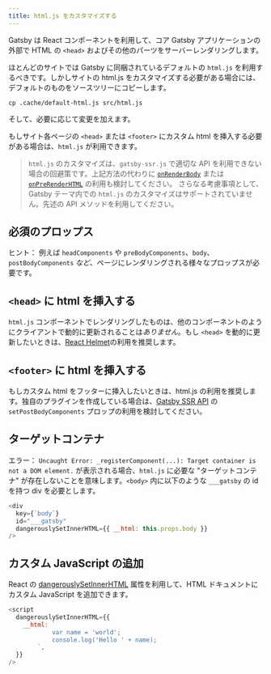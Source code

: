 ```yaml
---
title: html.js をカスタマイズする
---
```


Gatsby は React コンポーネントを利用して、コア Gatsby アプリケーションの外部で HTML の `<head>` およびその他のパーツをサーバーレンダリングします。

ほとんどのサイトでは Gatsby に同梱されているデフォルトの `html.js` を利用するべきです。しかしサイトの html.js をカスタマイズする必要がある場合には、デフォルトのものをソースツリーにコピーします。

```shell
cp .cache/default-html.js src/html.js
```

そして、必要に応じて変更を加えます。

もしサイト各ページの `<head>` または `<footer>` にカスタム html を挿入する必要がある場合は、`html.js` が利用できます。

> `html.js` のカスタマイズは、`gatsby-ssr.js` で適切な API を利用できない場合の回避策です。上記方法の代わりに [`onRenderBody`](/docs/ssr-apis/#onRenderBody) または [`onPreRenderHTML`](/docs/ssr-apis/#onPreRenderHTML) の利用も検討してください。
> さらなる考慮事項として、Gatsby テーマ内での `html.js` のカスタマイズはサポートされていません。先述の API メソッドを利用してください。

## 必須のプロップス

ヒント： 例えば `headComponents` や `preBodyComponents`、`body`、`postBodyComponents` _など_、ページにレンダリングされる様々なプロップスが必要です。

## `<head>` に html を挿入する

`html.js` コンポーネントでレンダリングしたものは、他のコンポーネントのようにクライアントで動的に更新されることは*ありません*。もし `<head>` を動的に更新したいときは、[React Helmet](/packages/gatsby-plugin-react-helmet/)の利用を推奨します。

## `<footer>` に html を挿入する

もしカスタム html をフッターに挿入したいときは、html.js の利用を推奨します。独自のプラグインを作成している場合は、[Gatsby SSR API](/docs/ssr-apis/) の `setPostBodyComponents` プロップの利用を検討してください。

## ターゲットコンテナ

エラー： `Uncaught Error: _registerComponent(...): Target container is not a DOM element.` が表示される場合、`html.js` に必要な "ターゲットコンテナ" が存在しないことを意味します。`<body>` 内に以下のような `___gatsby` の id を持つ div を必要とします。

```jsx:title=src/html.js
<div
  key={`body`}
  id="___gatsby"
  dangerouslySetInnerHTML={{ __html: this.props.body }}
/>
```

## カスタム JavaScript の追加

React の [dangerouslySetInnerHTML](https://reactjs.org/docs/dom-elements.html#dangerouslysetinnerhtml) 属性を利用して、HTML ドキュメントにカスタム JavaScript を追加できます。

```jsx:title=src/html.js
<script
  dangerouslySetInnerHTML={{
    __html: `
            var name = 'world';
            console.log('Hello ' + name);
        `,
  }}
/>
```
